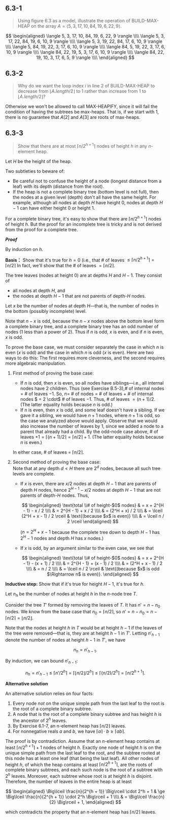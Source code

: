 ## 6.3-1

> Using figure 6.3 as a model, illustrate the operation of $\text{BUILD-MAX-HEAP}$ on the array $A = \langle 5, 3, 17, 10, 84, 19, 6, 22, 9 \rangle$.

$$
\begin{aligned}
\langle  5,  3, 17, 10, 84, 19, 6, 22, 9 \rangle \\\\
\langle  5,  3, 17, 22, 84, 19, 6, 10, 9 \rangle \\\\
\langle  5,  3, 19, 22, 84, 17, 6, 10, 9 \rangle \\\\
\langle  5, 84, 19, 22,  3, 17, 6, 10, 9 \rangle \\\\
\langle 84,  5, 19, 22,  3, 17, 6, 10, 9 \rangle \\\\
\langle 84, 22, 19,  5,  3, 17, 6, 10, 9 \rangle \\\\
\langle 84, 22, 19, 10,  3, 17, 6,  5, 9 \rangle \\\\
\end{aligned}
$$

## 6.3-2

> Why do we want the loop index $i$ in line 2 of $\text{BUILD-MAX-HEAP}$ to decrease from $\lfloor A.length / 2 \rfloor$ to $1$ rather than increase from $1$ to $\lfloor A.length/2 \rfloor$?

Otherwise we won't be allowed to call $\text{MAX-HEAPIFY}$, since it will fail the condition of having the subtrees be max-heaps. That is, if we start with $1$, there is no guarantee that $A[2]$ and $A[3]$ are roots of max-heaps.

## 6.3-3

> Show that there are at most $\lceil n / 2^{h + 1} \rceil$ nodes of height $h$ in any $n$-element heap.

Let $H$ be the height of the heap.

Two subtleties to beware of:

- Be careful not to confuse the height of a node (longest distance from a leaf) with its depth (distance from the root).
- If the heap is not a complete binary tree (bottom level is not full), then the nodes at a given level (depth) don't all have the same height. For example, although all nodes at depth $H$ have height $0$, nodes at depth $H - 1$ can have either height $0$ or height $1$.

For a complete binary tree, it's easy to show that there are $\lceil n / 2^{h + 1}\rceil$ nodes of height $h$. But the proof for an incomplete tree is tricky and is not derived from the proof for a complete tree.

**_Proof_**

By induction on $h$.

**Basis：** Show that it's true for $h = 0$ (i.e., that # of leaves $\le \lceil n / 2^{h + 1} \rceil = \lceil n / 2 \rceil$ In fact, we'll show that the # of leaves $= \lceil n / 2 \rceil$.

The tree leaves (nodes at height $0$) are at depths $H$ and $H - 1$. They consist of

- all nodes at depth $H$, and
- the nodes at depth $H - 1$ that are not parents of depth-$H$ nodes.

Let $x$ be the number of nodes at depth $H$—that is, the number of nodes in the bottom (possibly incomplete) level.

Note that $n - x$ is odd, because the $n - x$ nodes above the bottom level form a complete binary tree, and a complete binary tree has an odd number of nodes ($1$ less than a power of $2$). Thus if $n$ is odd, $x$ is even, and if $n$ is even, $x$ is odd.

To prove the base case, we must consider separately the case in which $n$ is even ($x$ is odd) and the case in which $n$ is odd ($x$ is even). Here are two ways to do this: The first requires more cleverness, and the second requires more algebraic manipulation.

1. First method of proving the base case:

    - If $n$ is odd, then $x$ is even, so all nodes have siblings—i.e., all internal nodes have $2$ children. Thus (see Exercise B.5-3),# of internal nodes $=$ # of leaves $- 1$. So, $n =$ # of nodes $=$ # of leaves $+$ # of internal nodes $ = 2 \cdot$ # of leaves $- 1$. Thus, # of leaves $= (n + 1) / 2$. (The latter equality holds because $n$ is odd.)
    - If $n$ is even, then $x$ is odd, and some leaf doesn't have a sibling. If we gave it a sibling, we would have $n + 1$ nodes, where $n + 1$ is odd, so the case we analyzed above would apply. Observe that we would also increase the number of leaves by $1$, since we added a node to a parent that already had a child. By the odd-node case above, # of leaves $+ 1 = \lceil (n + 1) / 2 \rceil = \lceil n / 2 \rceil + 1$. (The latter equality holds because $n$ is even.)

    In either case, # of leaves = $\lceil n / 2 \rceil$.

2. Second method of proving the base case:  
   Note that at any depth $d < H$ there are $2^d$ nodes, because all such tree levels are complete.

    - If $x$ is even, there are $x / 2$ nodes at depth $H - 1$ that are parents of depth $H$ nodes, hence $2^{H - 1} - x / 2$ nodes at depth $H - 1$ that are not parents of depth-$H$ nodes. Thus,

        $$
        \begin{aligned}
        \text{total \\# of height-$0$ nodes}
            & = x + 2^{H - 1} - x / 2 \\\\
            & = 2^{H - 1} + x / 2 \\\\
            & = (2^H + x) / 2 \\\\
            & = \lceil (2^H + x - 1) / 2 \rceil & \text{(because $x$ is even)} \\\\
            & = \lceil n / 2 \rceil
        \end{aligned}
        $$

        ($n = 2^H + x - 1$ because the complete tree down to depth $H - 1$ has $2^H - 1$ nodes and depth $H$ has $x$ nodes.)

    - If $x$ is odd, by an argument similar to the even case, we see that

        $$
        \begin{aligned}
        \text{total \\# of height-$0$ nodes}
            & = x + 2^{H - 1} - (x + 1) / 2 \\\\
            & = 2^{H - 1} + (x - 1) / 2 \\\\
            & = (2^H + x - 1) / 2 \\\\
            & = n / 2 \\\\
            & = \lceil n / 2 \rceil & \text{(because $x$ is odd $\Rightarrow n$ is even)}.
        \end{aligned}
        $$

**Inductive step:** Show that if it's true for height $H - 1$, it's true for $h$.

Let $n_h$ be the number of nodes at height $h$ in the $n$-node tree $T$.

Consider the tree $T'$ formed by removing the leaves of $T$. It has $n' = n - n_0$ nodes. We know from the base case that $n_0 = \lceil n / 2 \rceil$, so $n' = n - n_0 = n - \lceil n / 2 \rceil = \lfloor n / 2 \rfloor$.

Note that the nodes at height $h$ in $T$ would be at height $h - 1$ if the leaves of the tree were removed—that is, they are at height $h - 1$ in $T'$. Letting $n'_{h - 1}$ denote the number of nodes at height $h - 1$ in $T'$, we have

$$n_h = n'_{h - 1}.$$

By induction, we can bound $n'_{h - 1}$:

$$n_h = n'_{h - 1} \le \lceil n' / 2^h \rceil = \big\lceil\lfloor n / 2 \rfloor / 2^h \big\rceil \le \lceil (n / 2) / 2^h \rceil = \lceil n / 2^{h + 1} \rceil.$$

**Alternative solution**

An alternative solution relies on four facts:

1. Every node _not_ on the unique simple path from the last leaf to the root is the root of a complete binary subtree.
2. A node that is the root of a complete binary subtree and has height $h$ is the ancestor of $2^h$ leaves.
3. By Exercise 6.1-7, an n-element heap has $\lceil n / 2 \rceil$ leaves.
4. For nonnegative reals $a$ and $b$, we have $\lceil a \rceil \cdot b \ge \lceil ab \rceil$.

The proof is by contradiction. Assume that an $n$-element heap contains at least $\lceil n / 2^{h + 1} \rceil + 1$ nodes of height $h$. Exactly one node of height $h$ is on the unique simple path from the last leaf to the root, and the subtree rooted at this node has at least one leaf (that being the last leaf). All other nodes of height $h$, of which the heap contains at least $\lceil n / 2^{h + 1} \rceil$, are the roots of complete binary subtrees, and each such node is the root of a subtree with $2^h$ leaves. Moreover, each subtree whose root is at height $h$ is disjoint. Therefore, the number of leaves in the entire heap is at least

$$
\begin{aligned}
\Big\lceil \frac{n}{2^{h + 1}} \Big\rceil \cdot 2^h + 1
    & \ge \Big\lceil \frac{n}{2^{h + 1}} \cdot 2^h \Big\rceil + 1 \\\\
    & =   \Big\lceil \frac{n}{2} \Big\rceil + 1,
\end{aligned}
$$

which contradicts the property that an $n$-element heap has $\lceil n / 2 \rceil$ leaves.
